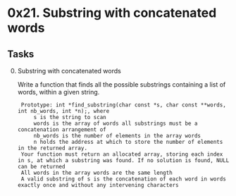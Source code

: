 # 0x21. Substring with concatenated words

## Tasks
0. Substring with concatenated words

    Write a function that finds all the possible substrings containing a list of words, within a given string.

        Prototype: int *find_substring(char const *s, char const **words, int nb_words, int *n);, where
            s is the string to scan
            words is the array of words all substrings must be a concatenation arrangement of
            nb_words is the number of elements in the array words
            n holds the address at which to store the number of elements in the returned array.
        Your function must return an allocated array, storing each index in s, at which a substring was found. If no solution is found, NULL can be returned
        All words in the array words are the same length
        A valid substring of s is the concatenation of each word in words exactly once and without any intervening characters
